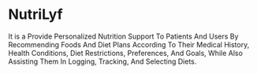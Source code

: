 # NutriLyf
It is a  Provide Personalized Nutrition Support To Patients And Users By Recommending Foods And Diet Plans According To Their Medical History, Health Conditions, Diet Restrictions, Preferences, And Goals, While Also Assisting Them In Logging, Tracking, And Selecting Diets.  
